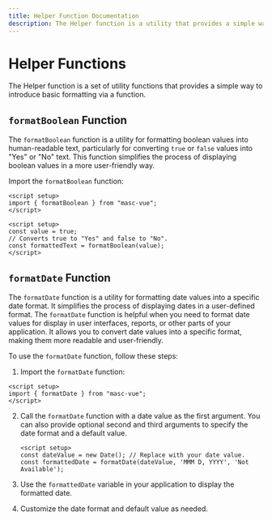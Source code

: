 ```yaml
---
title: Helper Function Documentation
description: The Helper function is a utility that provides a simple way to introduce basic formatting via a function.
---
```


# Helper Functions

The Helper function is a set of utility functions that provides a simple way to introduce basic formatting via a function.

## `formatBoolean` Function

The `formatBoolean` function is a utility for formatting boolean values into human-readable text, particularly for converting `true` or `false` values into "Yes" or "No" text. This function simplifies the process of displaying boolean values in a more user-friendly way.

Import the `formatBoolean` function:

```vue
<script setup>
import { formatBoolean } from "masc-vue";
</script>
```

```vue
<script setup>
const value = true;
// Converts true to "Yes" and false to "No".
const formattedText = formatBoolean(value);
</script>
```

## `formatDate` Function

The `formatDate` function is a utility for formatting date values into a specific date format. It simplifies the process of displaying dates in a user-defined format. The `formatDate` function is helpful when you need to format date values for display in user interfaces, reports, or other parts of your application. It allows you to convert date values into a specific format, making them more readable and user-friendly.

To use the `formatDate` function, follow these steps:

1. Import the `formatDate` function:

```vue
<script setup>
import { formatDate } from "masc-vue";
</script>
```

2. Call the `formatDate` function with a date value as the first argument. You can also provide optional second and third arguments to specify the date format and a default value.

   ```vue
   <script setup>
   const dateValue = new Date(); // Replace with your date value.
   const formattedDate = formatDate(dateValue, 'MMM D, YYYY', 'Not Available');
   ```

3. Use the `formattedDate` variable in your application to display the formatted date.

4. Customize the date format and default value as needed.
